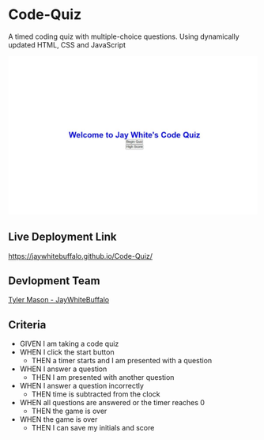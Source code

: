 # Code-Quiz
A timed coding quiz with multiple-choice questions. Using dynamically updated HTML, CSS and JavaScript 

![Code-Quiz](./quiz%3Dscreen-shot.jpeg)

## **Live Deployment Link**

https://jaywhitebuffalo.github.io/Code-Quiz/


## **Devlopment Team**
[Tyler Mason - JayWhiteBuffalo](https://github.com/JayWhiteBuffalo/Code-Quiz.git)

## Criteria
- GIVEN I am taking a code quiz
- WHEN I click the start button
    - THEN a timer starts and I am presented with a question
- WHEN I answer a question
    - THEN I am presented with another question
- WHEN I answer a question incorrectly
    - THEN time is subtracted from the clock
- WHEN all questions are answered or the timer reaches 0
    - THEN the game is over
- WHEN the game is over
    - THEN I can save my initials and score